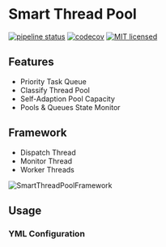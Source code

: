 # Smart Thread Pool

[![pipeline status](https://gitlab.com/leosocy/SmartThreadPool/badges/master/pipeline.svg)](https://gitlab.com/leosocy/SmartThreadPool/commits/master)
[![codecov](https://codecov.io/gh/Leosocy/SmartThreadPool/branch/master/graph/badge.svg)](https://codecov.io/gh/Leosocy/SmartThreadPool)
[![MIT licensed](https://img.shields.io/badge/license-MIT-green.svg)](https://raw.githubusercontent.com/Leosocy/SmartThreadPool/master/LICENSE)

## Features

- Priority Task Queue
- Classify Thread Pool
- Self-Adaption Pool Capacity
- Pools & Queues State Monitor

## Framework

- Dispatch Thread
- Monitor Thread
- Worker Threads

![SmartThreadPoolFramework](https://user-images.githubusercontent.com/19223292/43686506-e7ae0a60-98f9-11e8-8556-e0f693db9920.jpg)

## Usage

### YML Configuration
